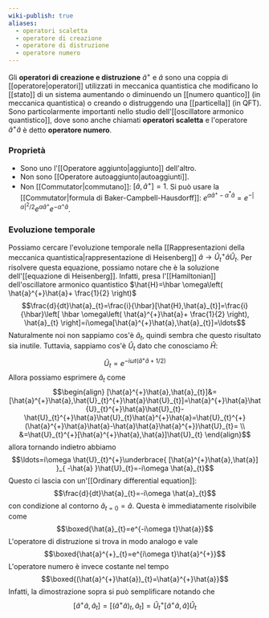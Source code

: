 ```yaml
---
wiki-publish: true
aliases:
  - operatori scaletta
  - operatore di creazione
  - operatore di distruzione
  - operatore numero
---
```

Gli **operatori di creazione e distruzione** $\hat{a}^{+}$ e $\hat{a}$ sono una coppia di [[operatore|operatori]] utilizzati in meccanica quantistica che modificano lo [[stato]] di un sistema aumentando o diminuendo un [[numero quantico]] (in meccanica quantistica) o creando o distruggendo una [[particella]] (in QFT). Sono particolarmente importanti nello studio dell'[[oscillatore armonico quantistico]], dove sono anche chiamati **operatori scaletta** e l'operatore $\hat{a}^{+}\hat{a}$ è detto **operatore numero**.
### Proprietà
- Sono uno l'[[Operatore aggiunto|aggiunto]] dell'altro.
- Non sono [[Operatore autoaggiunto|autoaggiunti]].
- Non [[Commutator|commutano]]: $[\hat{a},\hat{a}^{+}]=1$. Si può usare la [[Commutator|formula di Baker-Campbell-Hausdorff]]: $e^{\alpha \hat{a}^{+}-\alpha^{*}\hat{a}}=e^{-\lvert \alpha \rvert^{2}/2}e^{\alpha \hat{a}^{+}}e^{-\alpha^{+}\hat{a}}$.
### Evoluzione temporale
Possiamo cercare l'evoluzione temporale nella [[Rappresentazioni della meccanica quantistica|rappresentazione di Heisenberg]] $\hat{a}\to \hat{U}_{t}^{+}\hat{a}\hat{U}_{t}$. Per risolvere questa equazione, possiamo notare che è la soluzione dell'[[equazione di Heisenberg]]. Infatti, presa l'[[Hamiltonian]] dell'oscillatore armonico quantistico $\hat{H}=\hbar \omega\left( \hat{a}^{+}\hat{a}+ \frac{1}{2} \right)$
$$\frac{d}{dt}\hat{a}_{t}=\frac{i}{\hbar}[\hat{H},\hat{a}_{t}]=\frac{i}{\hbar}\left[ \hbar \omega\left( \hat{a}^{+}\hat{a}+ \frac{1}{2} \right), \hat{a}_{t} \right]=i\omega[\hat{a}^{+}\hat{a},\hat{a}_{t}]=\ldots$$
Naturalmente noi non sappiamo cos'è $\hat{a}_{t}$, quindi sembra che questo risultato sia inutile. Tuttavia, sappiamo cos'è $\hat{U}_{t}$ dato che conosciamo $\hat{H}$:
$$\hat{U}_{t}=e^{-i\omega t(\hat{a}^{+}\hat{a}+1/2)}$$
Allora possiamo esprimere $\hat{a}_{t}$ come
$$\begin{align}
[\hat{a}^{+}\hat{a},\hat{a}_{t}]&=[\hat{a}^{+}\hat{a},\hat{U}_{t}^{+}\hat{a}\hat{U}_{t}]=\hat{a}^{+}\hat{a}\hat{U}_{t}^{+}\hat{a}\hat{U}_{t}-\hat{U}_{t}^{+}\hat{a}\hat{U}_{t}\hat{a}^{+}\hat{a}=\hat{U}_{t}^{+}(\hat{a}^{+}\hat{a}\hat{a}-\hat{a}\hat{a}\hat{a}^{+})\hat{U}_{t}= \\
&=\hat{U}_{t}^{+}[\hat{a}^{+}\hat{a},\hat{a}]\hat{U}_{t}
\end{align}$$
allora tornando indietro abbiamo
$$\ldots=i\omega \hat{U}_{t}^{+}\underbrace{ [\hat{a}^{+}\hat{a},\hat{a}] }_{ -\hat{a} }\hat{U}_{t}=-i\omega \hat{a}_{t}$$
Questo ci lascia con un'[[Ordinary differential equation]]:
$$\frac{d}{dt}\hat{a}_{t}=-i\omega \hat{a}_{t}$$
con condizione al contorno $\hat{a}_{t=0}=\hat{a}$. Questa è immediatamente risolvibile come
$$\boxed{\hat{a}_{t}=e^{-i\omega t}\hat{a}}$$
L'operatore di distruzione si trova in modo analogo e vale
$$\boxed{\hat{a}^{+}_{t}=e^{i\omega t}\hat{a}^{+}}$$
L'operatore numero è invece costante nel tempo
$$\boxed{(\hat{a}^{+}\hat{a})_{t}=\hat{a}^{+}\hat{a}}$$
Infatti, la dimostrazione sopra si può semplificare notando che
$$[\hat{a}^{+}\hat{a},\hat{a}_{t}]=[(\hat{a}^{+}\hat{a})_{t},\hat{a}_{t}]=\hat{U}_{t}^{+}[\hat{a}^{+}\hat{a},\hat{a}]\hat{U}_{t}$$
